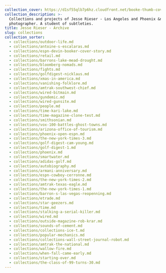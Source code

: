 ```yaml
---
collection_cover: https://d1sf55qlb7p6hz.cloudfront.net/booke-thumb-cover-1.jpg
collection_description: >-
  Collections and projects of Jesse Rieser - Los Angeles and Phoenix &nbsp;based
  photographer. A student of subtleties.
title: Jesse Rieser - Archive
slug: collections
collection_sorter:
  - collections/outdoor-life.md
  - collections/antoine-s-escalaras.md
  - collections/espn-devin-booker-cover-story.md
  - collections/retail.md
  - collections/barrons-lake-mead-drought.md
  - collections/bloomberg-nomads.md
  - collections/fights.md
  - collections/golfdigest-nicklaus.md
  - collections/xmas-in-america.md
  - collections/vanishing-folklore.md
  - collections/amtrak-southwest-chief.md
  - collections/wired-bitmain.md
  - collections/gundemic.md
  - collections/wired-gunsite.md
  - collections/people.md
  - collections/time-kari-lake.md
  - collections/time-magazine-clone-test.md
  - collections/smithsonian.md
  - collections/vox-100-battles-ghost-towns.md
  - collections/arizona-office-of-tourism.md
  - collections/phoenix-open-espn.md
  - collections/the-new-york-times-3.md
  - collections/golf-digest-cam-young.md
  - collections/golf-digest-1.md
  - collections/phoenix.md
  - collections/smartwater.md
  - collections/adidas-golf.md
  - collections/autobiography.md
  - collections/armani-anniversary.md
  - collections/espn-cowboy-cerronne.md
  - collections/the-new-york-times-2.md
  - collections/amtrak-texas-eagle.md
  - collections/the-new-york-times-1.md
  - collections/barron-s-las-vegas-reopenning.md
  - collections/etrade.md
  - collections/star-geezers.md
  - collections/time.md
  - collections/stalking-a-serial-killer.md
  - collections/wired.md
  - collections/outside-magazine-rob-krar.md
  - collections/sounds-of-cement.md
  - collections/collections-ice-t.md
  - collections/popular-mechanics.md
  - collections/collections-wall-street-journal-robot.md
  - collections/amtrak-the-national.md
  - collections/wallow-fire.md
  - collections/when-fall-came-early.md
  - collections/starting-over.md
  - collections/the-class-of-99-turns-30.md
---
```


